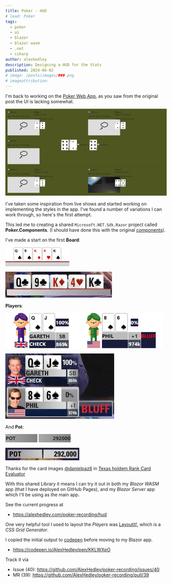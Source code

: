 ```yaml
---
title: Poker - HUD
# lead: Poker
tags:
  - poker
  - ui
  - blazor
  - blazor wasm
  - .net
  - csharp
author: alexhedley
description: Designing a HUD for the Stats
published: 2024-06-02
# image: /posts/images/###.png
# imageattribution:
---
```


<!-- # Poker - HUD -->

<?# Markdown ?>
<?!^ "./../includes/posts/poker.md" /?>
<?#/ Markdown ?>

I'm back to working on the [Poker Web App](poker-app), as you saw from the original post the UI is lacking somewhat.

![Web App table](images/poker/testing-table.png "Web App table")

I've taken some inspiration from live shows and started working on implementing the styles in the app. I've found a number of variations I can work through, so here's the first attempt.

This led me to creating a shared `Microsoft.NET.Sdk.Razor` project called **Poker.Components**. (I should have done this with the original [components](https://alexhedley.github.io/poker-recording/components)).

I've made a start on the first **Board**:

![Board](images/poker/hud/Board.png "Board")

![Board](images/poker/hud/Board_1.png "Board")

**Players**:

![Player 1](images/poker/hud/Player1.png "Player 1")
![Player 2](images/poker/hud/Player2.png "Player 2")

![Player 1](images/poker/hud/Players_1.png "Players")

And **Pot**:

![Pot](images/poker/hud/Pot.png "Pot")

![Pot](images/poker/hud/Pot_1.png "Pot")

<?# Info ?>
Thanks for the card images [@danielpaz6](https://github.com/danielpaz6) in [Texas holdem Rank Card Evaluator](https://github.com/danielpaz6/Poker-Hand-Evaluator)
<?#/ Info ?>

With this shared Library it means I can try it out in both my _Blazor WASM_ app (that I have deployed on GitHub Pages), and my _Blazor Server_ app which I'll be using as the main app.

See the current progress at

- https://alexhedley.com/poker-recording/hud

One very helpful tool I used to layout the _Players_ was [Layoutit!](https://grid.layoutit.com/), which is a _CSS Grid Generator_.

I copied the initial output to [codepen](https://codepen.io/) before moving to my Blazor app.

- https://codepen.io/AlexHedley/pen/KKLWXpO

Track it via

- Issue (40): https://github.com/AlexHedley/poker-recording/issues/40
- MR (39): https://github.com/AlexHedley/poker-recording/pull/39
